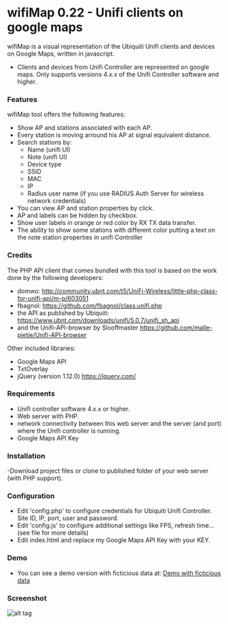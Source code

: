 # wifiMap 0.22 - Unifi clients on google maps
wifiMap is a visual representation of the Ubiquiti Unifi clients and devices on Google Maps, written in javascript.

- Clients and devices from Unifi Controller are represented on google maps. Only supports versions 4.x.x of the Unifi Controller software and higher.

### Features
wifiMap tool offers the following features:
- Show AP and stations associated with each AP.
- Every station is moving arround his AP at signal equivalent distance.
- Search stations by:
	<ul><li>Name (unifi UI)</li>
	<li>Note (unifi UI)</li>
	<li>Device type</li>
	<li>SSID</li>
	<li>MAC</li>
	<li>IP</li>
	<li>Radius user name (if you use RADIUS Auth Server for wireless network credentials)</li></ul>
 - You can view AP and station properties by click.
 - AP and labels can be hidden by checkbox.
 - Show user labels in orange or red color by RX TX data transfer.
 - The ability to show some stations with different color putting a text on the note station properties in unifi Controller


### Credits
The PHP API client that comes bundled with this tool is based on the work done by the following developers:
- domwo: http://community.ubnt.com/t5/UniFi-Wireless/little-php-class-for-unifi-api/m-p/603051
- fbagnol: https://github.com/fbagnol/class.unifi.php
- the API as published by Ubiquiti: https://www.ubnt.com/downloads/unifi/5.0.7/unifi_sh_api
- and the Unifi-API-browser by Slooffmaster
	https://github.com/malle-pietje/Unifi-API-browser 

Other included libraries:
- Google Maps API
- TxtOverlay
- jQuery (version 1.12.0) https://jquery.com/


### Requirements
- Unifi controller software 4.x.x or higher.
- Web server with PHP.
- network connectivity between this web server and the server (and port) where the Unifi controller is running.
- Google Maps API Key

### Installation
-Download project files or clone to published folder of your web server (with PHP support).

### Configuration
- Edit 'config.php' to configure credentials for Ubiquiti Unifi Controller. Site ID, IP, port, user and password.
- Edit 'config.js' to configure additional settings like FPS, refresh time... (see file for more details)
- Edit index.html and replace my Google Maps API Key with your KEY.

### Demo
- You can see a demo version with ficticious data at:
<a href="http://control.insmollerussa.cat/demowifimap/">Demo with ficticious data</a>

### Screenshot

![alt tag](https://github.com/jsirera/wifiMap/blob/master/images/example.jpg "Sample screenshot")
